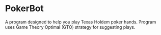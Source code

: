 # PokerBot
A program designed to help you play Texas Holdem poker hands. Program uses Game Theory Optimal (GTO) strategy for suggesting plays.
